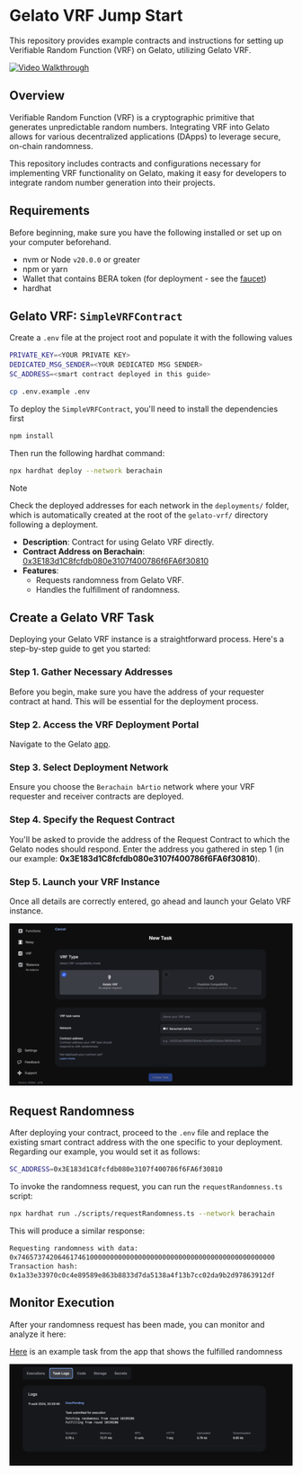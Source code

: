 # Gelato VRF Jump Start

This repository provides example contracts and instructions for setting up Verifiable Random Function (VRF) on Gelato, utilizing Gelato VRF.

[![Video Walkthrough](https://img.youtube.com/vi/cUPjQYoH2OE/0.jpg)](https://youtu.be/cUPjQYoH2OE)

## Overview

Verifiable Random Function (VRF) is a cryptographic primitive that generates unpredictable random numbers. Integrating VRF into Gelato allows for various decentralized applications (DApps) to leverage secure, on-chain randomness.

This repository includes contracts and configurations necessary for implementing VRF functionality on Gelato, making it easy for developers to integrate random number generation into their projects.

## Requirements

Before beginning, make sure you have the following installed or set up on your computer beforehand.

- nvm or Node `v20.0.0` or greater
- npm or yarn
- Wallet that contains BERA token (for deployment - see the [faucet](https://bartio.faucet.berachain.com/))
- hardhat

## Gelato VRF: `SimpleVRFContract`

Create a `.env` file at the project root and populate it with the following values

```bash
PRIVATE_KEY=<YOUR PRIVATE KEY>
DEDICATED_MSG_SENDER=<YOUR DEDICATED MSG SENDER>
SC_ADDRESS=<smart contract deployed in this guide>
```

```bash
cp .env.example .env
```

To deploy the `SimpleVRFContract`, you'll need to install the dependencies first

```bash
npm install
```

Then run the following hardhat command:

```bash
npx hardhat deploy --network berachain
```

> [!NOTE]  
> Check the deployed addresses for each network in the `deployments/` folder, which is automatically created at the root of the `gelato-vrf/` directory following a deployment.

- **Description**: Contract for using Gelato VRF directly.
- **Contract Address on Berachain**: [0x3E183d1C8fcfdb080e3107f400786f6FA6f30810](https://bartio.beratrail.io/address/0x3E183d1C8fcfdb080e3107f400786f6FA6f30810)
- **Features**:
  - Requests randomness from Gelato VRF.
  - Handles the fulfillment of randomness.

## Create a Gelato VRF Task

Deploying your Gelato VRF instance is a straightforward process. Here's a step-by-step guide to get you started:

### Step 1. Gather Necessary Addresses

Before you begin, make sure you have the address of your requester contract at hand. This will be essential for the deployment process.

### Step 2. Access the VRF Deployment Portal

Navigate to the Gelato [app](https://app.gelato.network/vrf).

### Step 3. Select Deployment Network

Ensure you choose the `Berachain bArtio` network where your VRF requester and receiver contracts are deployed.

### Step 4. Specify the Request Contract

You'll be asked to provide the address of the Request Contract to which the Gelato nodes should respond. Enter the address you gathered in step 1 (in our example: **0x3E183d1C8fcfdb080e3107f400786f6FA6f30810**).

### Step 5. Launch your VRF Instance

Once all details are correctly entered, go ahead and launch your Gelato VRF instance.

![NewTask](./assets/newtask.png)

## Request Randomness

After deploying your contract, proceed to the `.env` file and replace the existing smart contract address with the one specific to your deployment. Regarding our example, you would set it as follows:

```bash
SC_ADDRESS=0x3E183d1C8fcfdb080e3107f400786f6FA6f30810
```

To invoke the randomness request, you can run the `requestRandomness.ts` script:

```bash
npx hardhat run ./scripts/requestRandomness.ts --network berachain
```

This will produce a similar response:

```
Requesting randomness with data: 0x7465737420646174610000000000000000000000000000000000000000000000
Transaction hash: 0x1a33e33970c0c4e89589e863b8833d7da5138a4f13b7cc02da9b2d97863912df
```

## Monitor Execution

After your randomness request has been made, you can monitor and analyze it here:

[Here](https://app.gelato.network/functions/task/0x904a1cdf1d09ec7f237a887bd6924d9116351a329c5f52a64d62bdcb9b9b5568:80084?origin=vrf) is an example task from the app that shows the fulfilled randomness

![Monitoring](./assets/monitoring.png)
